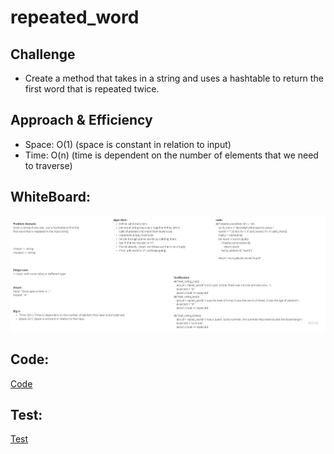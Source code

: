 # repeated_word

## Challenge
* Create a method that takes in a string and uses a hashtable to return the first word that is repeated twice.
## Approach & Efficiency

* Space: O(1) (space is constant in relation to input)
* Time: O(n) (time is dependent on the number of elements that we need to traverse)

## WhiteBoard:

![](/code_challenges/repeated_word/lab31.jpg)

## Code:

[Code](/code_challenges/hash_tables/hash_tables/repeated_word.py)

## Test:

[Test](/code_challenges/hash_tables/tests/test_repeated_word.py)